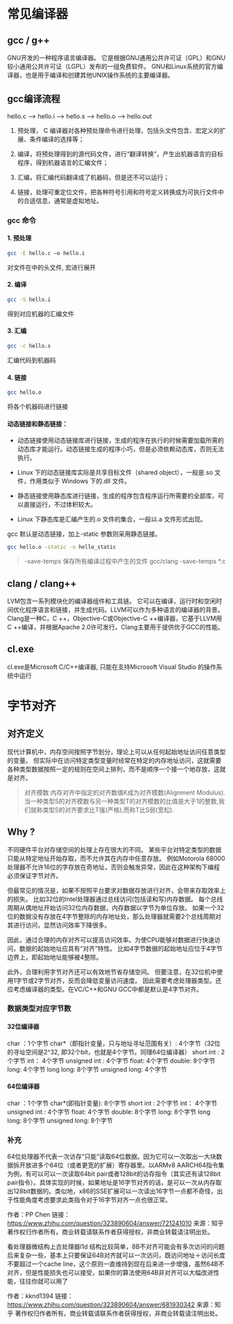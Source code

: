 # 常见编译器

## gcc / g++

GNU开发的一种程序语言编译器。
它是根据GNU通用公共许可证（GPL）和GNU较小通用公共许可证（LGPL）发布的一组免费软件。
GNU和Linux系统的官方编译器，也是用于编译和创建其他UNIX操作系统的主要编译器。

## gcc编译流程

hello.c --> hello.i --> hello.s --> hello.o --> hello.out

1. 预处理， C 编译器对各种预处理命令进行处理，包括头文件包含、宏定义的扩展、条件编译的选择等；

2. 编译，将预处理得到的源代码文件，进行“翻译转换”，产生出机器语言的目标程序，得到机器语言的汇编文件；

3. 汇编，将汇编代码翻译成了机器码，但是还不可以运行；

4. 链接，处理可重定位文件，把各种符号引用和符号定义转换成为可执行文件中的合适信息，通常是虚拟地址。

### gcc 命令

#### 1. 预处理

```bash
gcc -E hello.c –o hello.i
```

对文件在中的头文件, 宏进行展开 


#### 2. 编译
```bash
gcc -S hello.i
```
得到对应机器的汇编文件


#### 3. 汇编
```bash
gcc -c hello.s
```
汇编代码到机器码


#### 4. 链接
```bash
gcc hello.o
```
将各个机器码进行链接

#### 动态链接和静态链接：

- 动态链接使用动态链接库进行链接，生成的程序在执行的时候需要加载所需的动态库才能运行。动态链接生成的程序小巧，但是必须依赖动态库，否则无法执行。

- Linux 下的动态链接库实际是共享目标文件（shared object），一般是.so 文件，作用类似于 Windows 下的.dll 文件。

- 静态链接使用静态库进行链接，生成的程序包含程序运行所需要的全部库，可以直接运行，不过体积较大。

- Linux 下静态库是汇编产生的.o 文件的集合，一般以.a 文件形式出现。

gcc 默认是动态链接，加上-static 参数则采用静态链接。

```bash
gcc hello.o -static -o hello_static
```

> -save-temps 保存所有编译过程中产生的文件
> gcc/clang -save-temps *.c


## clang / clang++
LVM包含一系列模块化的编译器组件和工具链。
它可以在编译，运行时和空闲时间优化程序语言和链接，并生成代码。LLVM可以作为多种语言的编译器的背景。
Clang是一种C，C ++，Objective-C或Objective-C ++编译器，它基于LLVM用C ++编译，并根据Apache 2.0许可发行。Clang主要用于提供优于GCC的性能。

## cl.exe

cl.exe是Microsoft C/C++编译器, 只能在支持Microsoft Visual Studio 的操作系统中运行

# 字节对齐

## 对齐定义

现代计算机中，内存空间按照字节划分，理论上可以从任何起始地址访问任意类型的变量。
但实际中在访问特定类型变量时经常在特定的内存地址访问，这就需要各种类型数据按照一定的规则在空间上排列，而不是顺序一个接一个地存放，这就是对齐。

> 对齐模数
> 内存对齐中指定的对齐数值K成为对齐模数(Alignment Modulus).
> 当一种类型S的对齐模数与另一种类型T的对齐模数的比值是大于1的整数,我们就称类型S的对齐要求比T强(严格),而称T比S弱(宽松).


## Why ?

不同硬件平台对存储空间的处理上存在很大的不同。
某些平台对特定类型的数据只能从特定地址开始存取，而不允许其在内存中任意存放。
例如Motorola 68000 处理器不允许16位的字存放在奇地址，否则会触发异常，因此在这种架构下编程必须保证字节对齐。

但最常见的情况是，如果不按照平台要求对数据存放进行对齐，会带来存取效率上的损失。
比如32位的Intel处理器通过总线访问(包括读和写)内存数据。
每个总线周期从偶地址开始访问32位内存数据，内存数据以字节为单位存放。
如果一个32位的数据没有存放在4字节整除的内存地址处，那么处理器就需要2个总线周期对其进行访问，显然访问效率下降很多。

因此，通过合理的内存对齐可以提高访问效率。为使CPU能够对数据进行快速访问，数据的起始地址应具有“对齐”特性。
比如4字节数据的起始地址应位于4字节边界上，即起始地址能够被4整除。

此外，合理利用字节对齐还可以有效地节省存储空间。
但要注意，在32位机中使用1字节或2字节对齐，反而会降低变量访问速度。
因此需要考虑处理器类型。还应考虑编译器的类型。在VC/C++和GNU GCC中都是默认是4字节对齐。

### 数据类型对应字节数

#### 32位编译器
char ：1个字节
char*（即指针变量，只与地址寻址范围有关）: 4个字节（32位的寻址空间是2^32, 即32个bit，也就是4个字节。同理64位编译器）
short int : 2个字节
int： 4个字节
unsigned int : 4个字节
float: 4个字节
double: 8个字节
long: 4个字节
long long: 8个字节
unsigned long: 4个字节

#### 64位编译器

char ：1个字节
char*(即指针变量): 8个字节
short int : 2个字节
int： 4个字节
unsigned int : 4个字节
float: 4个字节
double: 8个字节
long: 8个字节
long long: 8个字节
unsigned long: 8个字节


### 补充
64位处理器不代表一次访存“只能”读取64位数据。因为它可以一次取出一大块数据拆开放进多个64位（或者更宽的扩展）寄存器里。以ARMv8 AARCH64指令集为例，有可以可以一次读取64bit pair或者128bit的访存指令（其实还有读128bit pair指令）。具体实现的时候，如果地址是16字节对齐的话，是可以一次从内存取出128bit数据的。类似地，x86的SSE扩展可以一次读出16字节一点都不奇怪，出于性能角度考虑要求此类指令对于16字节对齐一点也很正常。

作者：PP Chen
链接：https://www.zhihu.com/question/323890604/answer/721241010
来源：知乎
著作权归作者所有。商业转载请联系作者获得授权，非商业转载请注明出处。



看处理器微结构上古处理器l1d 结构比较简单，8B不对齐可能会有多次访问的问题后来复杂一些，基本上只要保证64B对齐就可以一次访问，既访问地址＋访问长度不要超过一个cache line，这个原则一直维持到现在后来进一步增强，虽然64B不对齐，但是性能损失也可以接受，如果你的算法使用64B非对齐可以大幅改进性能，往往你就可以用了

作者：kknd1394
链接：https://www.zhihu.com/question/323890604/answer/681930342
来源：知乎
著作权归作者所有。商业转载请联系作者获得授权，非商业转载请注明出处。












